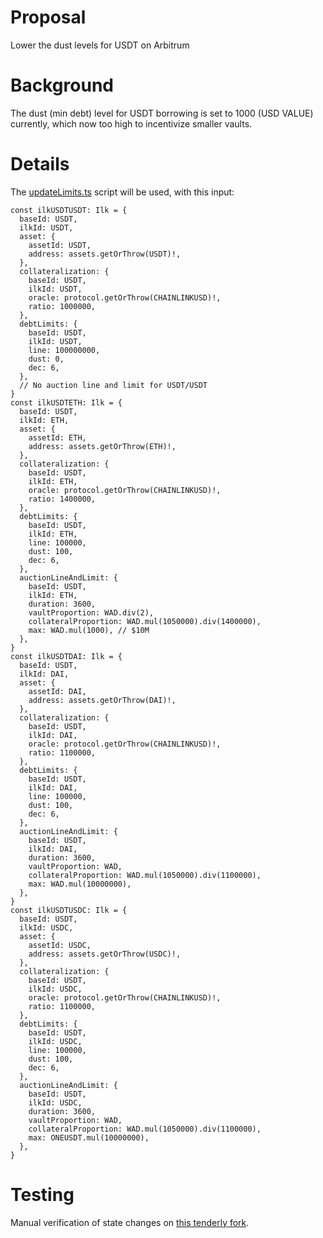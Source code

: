 # Proposal
Lower the dust levels for USDT on Arbitrum

# Background
The dust (min debt) level for USDT borrowing is set to 1000 (USD VALUE) currently, which now too high to incentivize smaller vaults.

# Details
The [updateLimits.ts](https://github.com/yieldprotocol/environments-v2/blob/2303f7141d1242921a5a11216f9d990d78a6f3f4/scripts/governance/update/updateDebtLimits/updateLimits.sh) script will be used, with this input:
```
const ilkUSDTUSDT: Ilk = {
  baseId: USDT,
  ilkId: USDT,
  asset: {
    assetId: USDT,
    address: assets.getOrThrow(USDT)!,
  },
  collateralization: {
    baseId: USDT,
    ilkId: USDT,
    oracle: protocol.getOrThrow(CHAINLINKUSD)!,
    ratio: 1000000,
  },
  debtLimits: {
    baseId: USDT,
    ilkId: USDT,
    line: 100000000,
    dust: 0,
    dec: 6,
  },
  // No auction line and limit for USDT/USDT
}
const ilkUSDTETH: Ilk = {
  baseId: USDT,
  ilkId: ETH,
  asset: {
    assetId: ETH,
    address: assets.getOrThrow(ETH)!,
  },
  collateralization: {
    baseId: USDT,
    ilkId: ETH,
    oracle: protocol.getOrThrow(CHAINLINKUSD)!,
    ratio: 1400000,
  },
  debtLimits: {
    baseId: USDT,
    ilkId: ETH,
    line: 100000,
    dust: 100,
    dec: 6,
  },
  auctionLineAndLimit: {
    baseId: USDT,
    ilkId: ETH,
    duration: 3600,
    vaultProportion: WAD.div(2),
    collateralProportion: WAD.mul(1050000).div(1400000),
    max: WAD.mul(1000), // $10M
  },
}
const ilkUSDTDAI: Ilk = {
  baseId: USDT,
  ilkId: DAI,
  asset: {
    assetId: DAI,
    address: assets.getOrThrow(DAI)!,
  },
  collateralization: {
    baseId: USDT,
    ilkId: DAI,
    oracle: protocol.getOrThrow(CHAINLINKUSD)!,
    ratio: 1100000,
  },
  debtLimits: {
    baseId: USDT,
    ilkId: DAI,
    line: 100000,
    dust: 100,
    dec: 6,
  },
  auctionLineAndLimit: {
    baseId: USDT,
    ilkId: DAI,
    duration: 3600,
    vaultProportion: WAD,
    collateralProportion: WAD.mul(1050000).div(1100000),
    max: WAD.mul(10000000),
  },
}
const ilkUSDTUSDC: Ilk = {
  baseId: USDT,
  ilkId: USDC,
  asset: {
    assetId: USDC,
    address: assets.getOrThrow(USDC)!,
  },
  collateralization: {
    baseId: USDT,
    ilkId: USDC,
    oracle: protocol.getOrThrow(CHAINLINKUSD)!,
    ratio: 1100000,
  },
  debtLimits: {
    baseId: USDT,
    ilkId: USDC,
    line: 100000,
    dust: 100,
    dec: 6,
  },
  auctionLineAndLimit: {
    baseId: USDT,
    ilkId: USDC,
    duration: 3600,
    vaultProportion: WAD,
    collateralProportion: WAD.mul(1050000).div(1100000),
    max: ONEUSDT.mul(10000000),
  },
}
```
# Testing
Manual verification of state changes on [this tenderly fork](https://dashboard.tenderly.co/Yield/v2/fork/f544739e-dacc-43ad-a82a-309da21fe6dc/simulation/028d925b-9f3b-460c-b1a4-d702748ce350/state-diff).